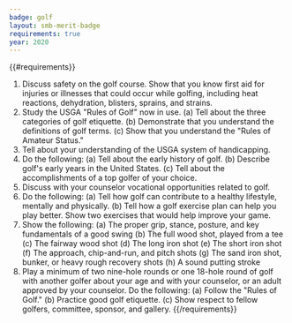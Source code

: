 ```yaml
---
badge: golf
layout: smb-merit-badge
requirements: true
year: 2020
---
```


{{#requirements}}
1. Discuss safety on the golf course. Show that you know first aid for injuries or illnesses that could occur while golfing, including heat reactions, dehydration, blisters, sprains, and strains.
2. Study the USGA "Rules of Golf" now in use.
    (a) Tell about the three categories of golf etiquette.
    (b) Demonstrate that you understand the definitions of golf terms.
    (c) Show that you understand the "Rules of Amateur Status."
3. Tell about your understanding of the USGA system of handicapping.
4. Do the following:
    (a) Tell about the early history of golf.
    (b) Describe golf's early years in the United States.
    (c) Tell about the accomplishments of a top golfer of your choice.
5. Discuss with your counselor vocational opportunities related to golf.
6. Do the following:
    (a) Tell how golf can contribute to a healthy lifestyle, mentally and physically.
    (b) Tell how a golf exercise plan can help you play better. Show two exercises that would help improve your game.
7. Show the following:
    (a) The proper grip, stance, posture, and key fundamentals of a good swing
    (b) The full wood shot, played from a tee
    (c) The fairway wood shot
    (d) The long iron shot
    (e) The short iron shot
    (f) The approach, chip-and-run, and pitch shots
    (g) The sand iron shot, bunker, or heavy rough recovery shots
    (h) A sound putting stroke
8. Play a minimum of two nine-hole rounds or one 18-hole round of golf with another golfer about your age and with your counselor, or an adult approved by your counselor. Do the following:
    (a) Follow the "Rules of Golf."
    (b) Practice good golf etiquette.
    (c) Show respect to fellow golfers, committee, sponsor, and gallery.
{{/requirements}}
